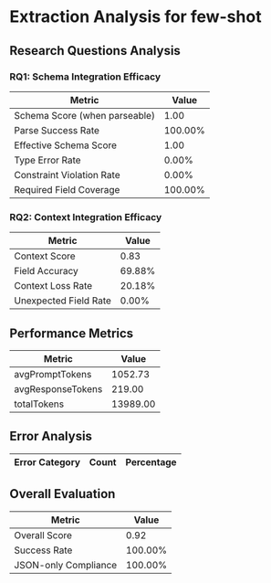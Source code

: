 # Extraction Analysis for few-shot

## Research Questions Analysis

### RQ1: Schema Integration Efficacy

| Metric | Value |
|--------|-------|
| Schema Score (when parseable) | 1.00 |
| Parse Success Rate | 100.00% |
| Effective Schema Score | 1.00 |
| Type Error Rate | 0.00% |
| Constraint Violation Rate | 0.00% |
| Required Field Coverage | 100.00% |

### RQ2: Context Integration Efficacy

| Metric | Value |
|--------|-------|
| Context Score | 0.83 |
| Field Accuracy | 69.88% |
| Context Loss Rate | 20.18% |
| Unexpected Field Rate | 0.00% |

## Performance Metrics

| Metric | Value |
|--------|-------|
| avgPromptTokens | 1052.73 |
| avgResponseTokens | 219.00 |
| totalTokens | 13989.00 |

## Error Analysis

| Error Category | Count | Percentage |
|---------------|-------|------------|

## Overall Evaluation

| Metric | Value |
|--------|-------|
| Overall Score | 0.92 |
| Success Rate | 100.00% |
| JSON-only Compliance | 100.00% |
